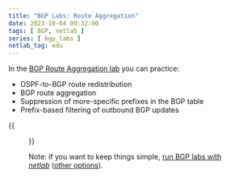 ```yaml
---
title: "BGP Labs: Route Aggregation"
date: 2023-10-04 09:32:00
tags: [ BGP, netlab ]
series: [ bgp_labs ]
netlab_tag: edu
---
```

In the [BGP Route Aggregation lab](https://ipspace.github.io/bgplab/basic/8-aggregate/) you can practice:

* OSPF-to-BGP route redistribution
* BGP route aggregation
* Suppression of more-specific prefixes in the BGP table
* Prefix-based filtering of outbound BGP updates

{{<figure src="https://ipspace.github.io/bgplab/basic/topology-aggregate.png">}}

Note: if you want to keep things simple, [run BGP labs with _netlab_](https://ipspace.github.io/bgplab/1-setup/) ([other options](https://ipspace.github.io/bgplab/external/)).
